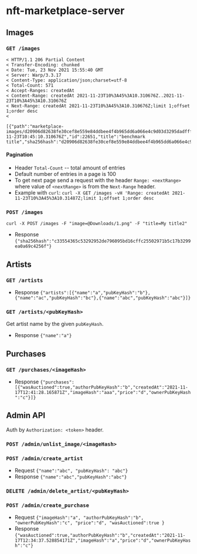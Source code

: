 # nft-marketplace-server
## Images
### `GET /images` 
```
< HTTP/1.1 206 Partial Content
< Transfer-Encoding: chunked
< Date: Tue, 23 Nov 2021 15:55:40 GMT
< Server: Warp/3.3.17
< Content-Type: application/json;charset=utf-8
< Total-Count: 571
< Accept-Ranges: createdAt
< Content-Range: createdAt 2021-11-23T10%3A45%3A10.310676Z..2021-11-23T10%3A45%3A10.310676Z
< Next-Range: createdAt 2021-11-23T10%3A45%3A10.310676Z;limit 1;offset 1;order desc
<

[{"path":"marketplace-images/d20906d82638fe30cef8e559e84ddbee4f4b965dd6a066e4c9d03d3295dadfff_1.png","createdAt":"2021-11-23T10:45:10.310676Z","id":22651,"title":"benchmark title","sha256hash":"d20906d82638fe30cef8e559e84ddbee4f4b965dd6a066e4c9d03d3295dadfff"}]
```
#### Pagination
* Header `Total-Count` -- total amount of entries
* Default number of entries in a page is 100
* To get next page send a request with the header `Range: <nextRange>` where value of `<nextRange>` is from the `Next-Range` header.
* Example with `curl`:
```curl -X GET /images -vH 'Range: createdAt 2021-11-23T10%3A45%3A10.31487Z;limit 1;offset 1;order desc```


### `POST /images`
```curl -X POST /images -F "image=@Downloads/1.png" -F "title=My title2" ```
* Response
 ```{"sha256hash":"c33554365c53292952de796095bd16cffc25502971b5c17b3299ea0a69c4256f"}```

## Artists
### `GET /artists`
* Response ```{"artists":[{"name":"a","pubKeyHash":"b"},{"name":"ac","pubKeyHash":"bc"},{"name":"abc","pubKeyHash":"abc"}]}```
### `GET /artists/<pubKeyHash>`
Get artist name by the given `pubKeyHash`.
* Response ```{"name":"a"}```

## Purchases
### `GET /purchases/<imageHash>`
* Response ```{"purchases":[{"wasAuctioned":true,"authorPubKeyHash":"b","createdAt":"2021-11-17T12:41:28.165871Z","imageHash":"aaa","price":"d","ownerPubKeyHash":"c"}]}```

## Admin API
Auth by `Authorization: <token>` header.

### `POST /admin/unlist_image/<imageHash>`

### `POST /admin/create_artist`
* Request ```{"name":"abc", "pubKeyHash": "abc"}```
* Response ```{"name":"abc","pubKeyHash":"abc"}```

### `DELETE /admin/delete_artist/<pubKeyHash>`

### `POST /admin/create_purchase`
* Request 
```{"imageHash":"a", "authorPubKeyHash":"b", "ownerPubKeyHash":"c", "price":"d", "wasAuctioned":true }```
* Response ```{"wasAuctioned":true,"authorPubKeyHash":"b","createdAt":"2021-11-17T12:34:37.528854171Z","imageHash":"a","price":"d","ownerPubKeyHash":"c"}```
